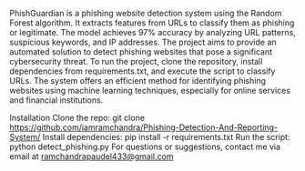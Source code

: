 PhishGuardian is a phishing website detection system using the Random Forest algorithm. It extracts features from URLs to classify them as phishing or legitimate. The model achieves 97% accuracy by analyzing URL patterns, suspicious keywords, and IP addresses. The project aims to provide an automated solution to detect phishing websites that pose a significant cybersecurity threat.
To run the project, clone the repository, install dependencies from requirements.txt, and execute the script to classify URLs. The system offers an efficient method for identifying phishing websites using machine learning techniques, especially for online services and financial institutions.

Installation
Clone the repo:
git clone https://github.com/iamramchandra/Phishing-Detection-And-Reporting-System/
Install dependencies:
pip install -r requirements.txt
Run the script:
python detect_phishing.py
For questions or suggestions, contact me via email at ramchandrapaudel433@gmail.com
